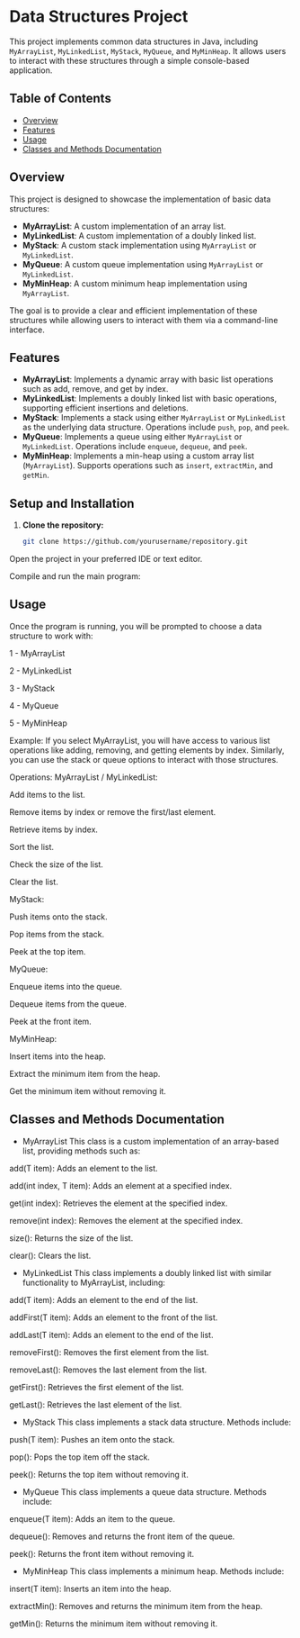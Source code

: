 # Data Structures Project

This project implements common data structures in Java, including `MyArrayList`, `MyLinkedList`, `MyStack`, `MyQueue`, and `MyMinHeap`. It allows users to interact with these structures through a simple console-based application.

## Table of Contents

- [Overview](#overview)
- [Features](#features)
- [Usage](#usage)
- [Classes and Methods Documentation](#classes-and-methods-documentation)


## Overview

This project is designed to showcase the implementation of basic data structures:
- **MyArrayList**: A custom implementation of an array list.
- **MyLinkedList**: A custom implementation of a doubly linked list.
- **MyStack**: A custom stack implementation using `MyArrayList` or `MyLinkedList`.
- **MyQueue**: A custom queue implementation using `MyArrayList` or `MyLinkedList`.
- **MyMinHeap**: A custom minimum heap implementation using `MyArrayList`.

The goal is to provide a clear and efficient implementation of these structures while allowing users to interact with them via a command-line interface.

## Features

- **MyArrayList**: Implements a dynamic array with basic list operations such as add, remove, and get by index.
- **MyLinkedList**: Implements a doubly linked list with basic operations, supporting efficient insertions and deletions.
- **MyStack**: Implements a stack using either `MyArrayList` or `MyLinkedList` as the underlying data structure. Operations include `push`, `pop`, and `peek`.
- **MyQueue**: Implements a queue using either `MyArrayList` or `MyLinkedList`. Operations include `enqueue`, `dequeue`, and `peek`.
- **MyMinHeap**: Implements a min-heap using a custom array list (`MyArrayList`). Supports operations such as `insert`, `extractMin`, and `getMin`.

## Setup and Installation

1. **Clone the repository:**

   ```bash
   git clone https://github.com/yourusername/repository.git
Open the project in your preferred IDE or text editor.

Compile and run the main program:



## Usage
Once the program is running, you will be prompted to choose a data structure to work with:

1 - MyArrayList

2 - MyLinkedList

3 - MyStack

4 - MyQueue

5 - MyMinHeap

Example:
If you select MyArrayList, you will have access to various list operations like adding, removing, and getting elements by index. Similarly, you can use the stack or queue options to interact with those structures.

Operations:
MyArrayList / MyLinkedList:

Add items to the list.

Remove items by index or remove the first/last element.

Retrieve items by index.

Sort the list.

Check the size of the list.

Clear the list.

MyStack:

Push items onto the stack.

Pop items from the stack.

Peek at the top item.

MyQueue:

Enqueue items into the queue.

Dequeue items from the queue.

Peek at the front item.

MyMinHeap:

Insert items into the heap.

Extract the minimum item from the heap.

Get the minimum item without removing it.

## Classes and Methods Documentation
- MyArrayList
This class is a custom implementation of an array-based list, providing methods such as:

add(T item): Adds an element to the list.

add(int index, T item): Adds an element at a specified index.

get(int index): Retrieves the element at the specified index.

remove(int index): Removes the element at the specified index.

size(): Returns the size of the list.

clear(): Clears the list.

- MyLinkedList
This class implements a doubly linked list with similar functionality to MyArrayList, including:

add(T item): Adds an element to the end of the list.

addFirst(T item): Adds an element to the front of the list.

addLast(T item): Adds an element to the end of the list.

removeFirst(): Removes the first element from the list.

removeLast(): Removes the last element from the list.

getFirst(): Retrieves the first element of the list.

getLast(): Retrieves the last element of the list.

- MyStack
This class implements a stack data structure. Methods include:

push(T item): Pushes an item onto the stack.

pop(): Pops the top item off the stack.

peek(): Returns the top item without removing it.

- MyQueue
This class implements a queue data structure. Methods include:

enqueue(T item): Adds an item to the queue.

dequeue(): Removes and returns the front item of the queue.

peek(): Returns the front item without removing it.

- MyMinHeap
This class implements a minimum heap. Methods include:

insert(T item): Inserts an item into the heap.

extractMin(): Removes and returns the minimum item from the heap.

getMin(): Returns the minimum item without removing it.
